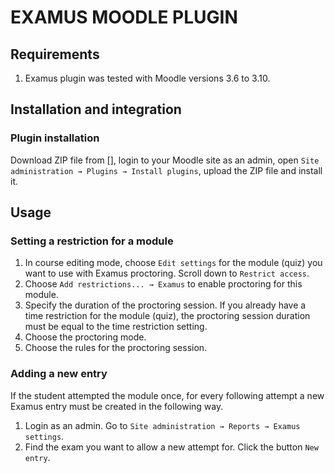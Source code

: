 # EXAMUS MOODLE PLUGIN

## Requirements
1. Examus plugin was tested with Moodle versions 3.6 to 3.10.

## Installation and integration

### Plugin installation
Download ZIP file from [], login to your Moodle site as an admin, open `Site administration → Plugins → Install plugins`, upload the ZIP file and install it.

## Usage

### Setting a restriction for a module
1. In course editing mode, choose `Edit settings` for the module (quiz) you want to use with Examus proctoring. Scroll down to `Restrict access`.
2. Choose `Add restrictions... → Examus` to enable proctoring for this module.
3. Specify the duration of the proctoring session. If you already have a time restriction for the module (quiz), the proctoring session duration must be equal to the time restriction setting.
4. Choose the proctoring mode.
5. Choose the rules for the proctoring session.

### Adding a new entry
If the student attempted the module once, for every following attempt a new Examus entry must be created in the following way.
1. Login as an admin. Go to `Site administration → Reports → Examus settings`.
2. Find the exam you want to allow a new attempt for. Click the button `New entry`.
